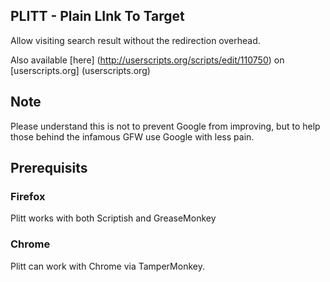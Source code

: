 ## PLITT - Plain LInk To Target
Allow visiting search result without the redirection overhead.

Also available [here] (http://userscripts.org/scripts/edit/110750) on [userscripts.org] (userscripts.org)

## Note
Please understand this is not to prevent Google from improving, but to help those behind the infamous GFW use Google with less pain.

## Prerequisits

### Firefox
Plitt works with both Scriptish and GreaseMonkey

### Chrome
Plitt can work with Chrome via TamperMonkey.

